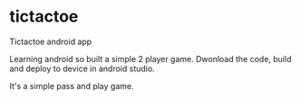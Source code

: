 # tictactoe
Tictactoe android app

Learning android so built a simple 2 player game. Dwonload the code, build and deploy to device in android studio. 

It's a simple pass and play game. 
